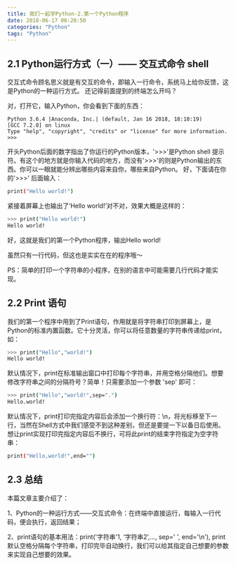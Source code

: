 ```yaml
---
title: 我们一起学Python-2.第一个Python程序
date: 2018-06-17 06:28:50
categories: "Python"
tags: "Python"
---
```


## 2.1 Python运行方式（一）—— 交互式命令 shell
交互式命令顾名思义就是有交互的命令，即输入一行命令，系统马上给你反馈，这是Python的一种运行方式。
还记得前面提到的终端怎么开吗？

<!-- more -->

对，打开它，输入Python，你会看到下面的东西：

```
Python 3.6.4 |Anaconda, Inc.| (default, Jan 16 2018, 18:10:19) 
[GCC 7.2.0] on linux
Type "help", "copyright", "credits" or "license" for more information.
>>> 

```
开头Python后面的数字指出了你运行的Python版本，'>>>'是Python shell 提示符。有这个的地方就是你输入代码的地方，而没有'>>>'的则是Python输出的东西。你可以一眼就能分辨出哪些内容来自你，哪些来自Python。
好，下面请在你的'>>>' 后面输入：
```bash
print("Hello world!")
```

紧接着屏幕上也输出了‘Hello world!’对不对，效果大概是这样的：

```bash
>>> print("Hello world!")
Hello world!
```

好，这就是我们的第一个Python程序，输出Hello world!

虽然只有一行代码，但这也是实实在在的程序哦～

PS：简单的打印一个字符串的小程序，在别的语言中可能需要几行代码才能实现。

## 2.2 Print 语句

我们的第一个程序中用到了Print语句，作用就是将字符串打印到屏幕上，是Python的标准内置函数。它十分灵活，你可以将任意数量的字符串传递给print，如：

```bash
>>> print("Hello","world!")
Hello world!
```

默认情况下，print在标准输出窗口中打印每个字符串，并用空格分隔他们。想要修改字符串之间的分隔符号？简单！只需要添加一个参数 'sep' 即可：

```bash
>>> print("Hello","world!",sep=".")
Hello.world!
```

默认情况下，print打印完指定内容后会添加一个换行符：\n，将光标移至下一行，当然在Shell方式中我们感受不到这种差别，但还是要提一下以备日后使用。想让print实现打印完指定内容后不换行，可将此print的结束字符指定为空字符串：

```bash
print("Hello,world!",end="")
```

## 2.3 总结

本篇文章主要介绍了：

1、Python的一种运行方式——交互式命令：在终端中直接运行，每输入一行代码，便会执行，返回结果；

2、print语句的基本用法：print('字符串'1, ‘字符串2’,..., sep=' ',  end='\n'), print默认空格分隔每个字符串，打印完毕自动换行，我们可以给其指定自己想要的参数来实现自己想要的效果。

